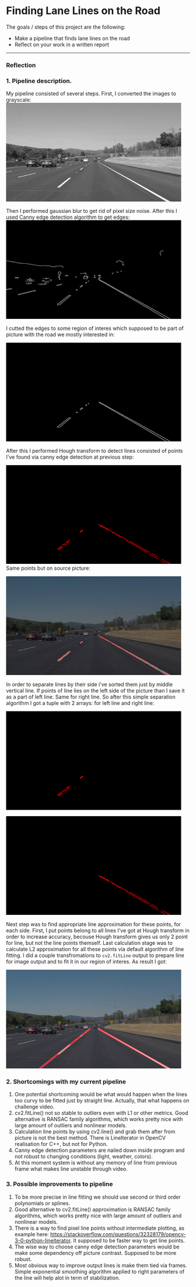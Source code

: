 # **Finding Lane Lines on the Road** 


The goals / steps of this project are the following:
* Make a pipeline that finds lane lines on the road
* Reflect on your work in a written report


[//]: # (Image References)

[image1]: ./examples/grayscale.jpg "Grayscale"

[image_gray]: ./report_images/gray.png "Grayscale"
[image_edges]: ./report_images/edges.png "Edges"
[image_hough]: ./report_images/combo_hough.png "Hough"
[image_hough2]: ./report_images/combo_hough2.png "Hough with image"
[image_left_side]: ./report_images/left_side.png "Left side points"
[image_right_side]: ./report_images/right_side.png "Right side points"
[image_masked_edges]: ./report_images/masked_edges.png "Masked edges"
[image_result]: ./report_images/result.png "Result"


---

### Reflection

### 1. Pipeline description.

My pipeline consisted of several steps. 
First, I converted the images to grayscale: 
![alt_text][image_gray]

Then I performed gaussian blur to get rid of pixel size noise.
After this I used Canny edge detection algorithm to get edges:
![alt_text][image_edges]

I cutted the edges to some region of interes which supposed to be part of picture with the road we mostly interested in:

![alt_text][image_masked_edges]

After this I performed Hough transform to detect lines consisted of points I've found via canny edge detection at previous step:

![alt_text][image_hough]
Same points but on source picture:

![alt_text][image_hough2]

In order to separate lines by their side i've sorted them just by middle vertical line. If points of line lies on the left side of the picture than I save it as a part of left line. Same for right line. So after this simple separation algorithm I got a tuple with 2 arrays: for left line and right line:

![alt_text][image_left_side]

![alt_text][image_right_side]

Next step was to find appropriate line approximation for these points, for each side. First, I put points belong to all lines I've got at Hough transform in order to increase accuracy, becouse Hough transform gives us only 2 point for line, but not the line points themself.
Last calculation stage was to calculate L2 approximation for all these points via default algorithm of line fitting. 
I did a couple transfromations to `cv2.fitLine` output to prepare line for image output and to fit it in our region of interes. As result I got:

![alt_text][image_result]


### 2. Shortcomings with my current pipeline


1. One potential shortcoming would be what would happen when the lines too curvy to be fitted just by straight line. Actually, that what happens on challenge video. 
2. cv2.fitLine() not so stable to outliers even with L1 or other metrics. Good alternative is RANSAC family algorithms, which works pretty nice with large amount of outliers and nonlinear models.
3. Calculation line points by using cv2.line() and grab them after from picture is not the best method. There is LineIterator in OpenCV realisation for C++, but not for Python. 
4. Canny edge detection parameters are nailed down inside program and not robust to changing conditions (light, weather, colors).
5. At this moment system is without any memory of line from previous frame what makes line unstable through video. 


### 3. Possible improvements to pipeline

1. To be more precise in line fitting we should use second or third order polynomials or splines.
2. Good alternative to cv2.fitLine() approximation is RANSAC family algorithms, which works pretty nice with large amount of outliers and nonlinear models.
3. There is a way to find pixel line points without intermediate plotting, as example here: https://stackoverflow.com/questions/32328179/opencv-3-0-python-lineiterator. It supposed to be faster way to get line points.
4. The wise way to choose canny edge detection parameters would be make some dependency off picture contrast. Supposed to be more robust.
5. Most obvious way to improve output lines is make them tied via frames. Simple exponential smoothing algorithm applied to right parameters of the line will help alot in term of stabilization.
